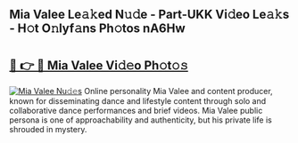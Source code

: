 ## Mia Valee Le𝚊𝚔ed N𝚞𝚍e - Part-UKK Vi𝚍eo Le𝚊𝚔s - H𝚘t O𝚗lyf𝚊ns Ph𝚘tos nA6Hw

# <h2><a href="http://hfdve7q.feru.top/?c=Mia+Valee">🔗 👉 🔴 Mia Valee Vi𝚍𝚎o Ph𝚘t𝚘𝚜</a></h2>

[![Mia Valee Nu𝚍𝚎s](https://i.imgur.com/0TWrTi3.gif)](http://hfdve7q.feru.top/?c=Mia+Valee)
Online personality Mia Valee and content producer, known for disseminating dance and lifestyle content through solo and collaborative dance performances and brief videos. Mia Valee public persona is one of approachability and authenticity, but his private life is shrouded in mystery. 

